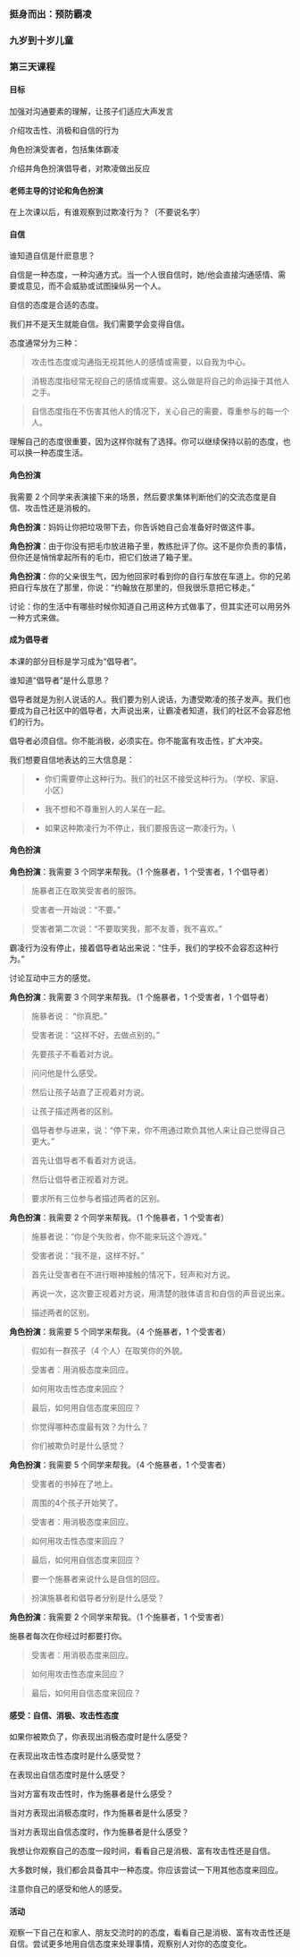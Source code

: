 ### 挺身而出：预防霸凌

### 九岁到十岁儿童

### 第三天课程

#### 目标

加强对沟通要素的理解，让孩子们适应大声发言

介绍攻击性、消极和自信的行为

角色扮演受害者，包括集体霸凌

介绍并角色扮演倡导者，对欺凌做出反应

#### 老师主导的讨论和角色扮演

在上次课以后，有谁观察到过欺凌行为？（不要说名字）

#### 自信

谁知道自信是什麽意思？

自信是一种态度，一种沟通方式。当一个人很自信时，她/他会直接沟通感情、需要或意见，而不会威胁或试图操纵另一个人。

自信的态度是合适的态度。

我们并不是天生就能自信。我们需要学会变得自信。

态度通常分为三种：

> 攻击性态度或沟通指无视其他人的感情或需要，以自我为中心。

> 消极态度指经常无视自己的感情或需要。这么做是将自己的命运操于其他人之手。

> 自信态度指在不伤害其他人的情况下，关心自己的需要，尊重参与的每一个人。

理解自己的态度很重要，因为这样你就有了选择。你可以继续保持以前的态度，也可以换一种态度生活。

#### 角色扮演

我需要 2 个同学来表演接下来的场景，然后要求集体判断他们的交流态度是自信、攻击性还是消极的。

**角色扮演**：妈妈让你把垃圾带下去，你告诉她自己会准备好时做这件事。

**角色扮演**：由于你没有把毛巾放进箱子里，教练批评了你。这不是你负责的事情，但你还是悄悄拿起所有的毛巾，把它们放进了箱子里。

**角色扮演**：你的父亲很生气，因为他回家时看到你的自行车放在车道上。你的兄弟把自行车放在了那里，你说：“约翰放在那里的，但我很乐意把它移走。”

讨论：你的生活中有哪些时候你知道自己用这种方式做事了，但其实还可以用另外一种方式来做。

#### 成为倡导者

本课的部分目标是学习成为“倡导者”。

谁知道“倡导者”是什么意思？

倡导者就是为别人说话的人。我们要为别人说话，为遭受欺凌的孩子发声。我们也要成为自己社区中的倡导者，大声说出来，让霸凌者知道，我们的社区不会容忍他们的行为。

倡导者必须自信。你不能消极，必须实在。你不能富有攻击性，扩大冲突。

我们想要自信地表达的三大信息是：

>* 你们需要停止这种行为。我们的社区不接受这种行为。（学校、家庭、小区）

>* 我不想和不尊重别人的人呆在一起。

>* 如果这种欺凌行为不停止，我们要报告这一欺凌行为。\\

#### 角色扮演

**角色扮演**：我需要 3 个同学来帮我。（1 个施暴者，1 个受害者，1 个倡导者）

> 施暴者正在取笑受害者的服饰。

> 受害者一开始说：“不要。”

> 受害者第二次说：“不要取笑我，那不友善，我不喜欢。”

霸凌行为没有停止，接着倡导者站出来说：“住手，我们的学校不会容忍这种行为。”

讨论互动中三方的感觉。

**角色扮演**：我需要 3 个同学来帮我。（1 个施暴者，1 个受害者，1 个倡导者）



> 施暴者说：
“你真肥。”


> 受害者说：“这样不好，去做点别的。”



> 先要孩子不看着对方说。



> 问问他是什么感受。



> 然后让孩子站直了正视着对方说。



> 让孩子描述两者的区别。



> 倡导者参与进来，说：“停下来，你不用通过欺负其他人来让自己觉得自己更大。”



> 首先让倡导者不看着对方说话。



> 然后让倡导者正视着对方说。



> 要求所有三位参与者描述两者的区别。



**角色扮演**：我需要 2 个同学来帮我。（1 个施暴者，1 个受害者）



> 施暴者说：“你是个失败者，你不能来玩这个游戏。”



> 受害者说：“我不是，这样不好。”



> 首先让受害者在不进行眼神接触的情况下，轻声和对方说。



> 再说一次，这次要正视着对方说，用清楚的肢体语言和自信的声音说出来。



> 描述两者的区别。



**角色扮演**：我需要 5 个同学来帮我。（4 个施暴者，1 个受害者）



> 假如有一群孩子（4 个人）在取笑你的外貌。



> 受害者：用消极态度来回应。



> 如何用攻击性态度来回应？



> 最后，如何用自信态度来回应？



> 你觉得哪种态度最有效？为什么？



> 你们被欺负时是什么感觉？



**角色扮演**：我需要 5 个同学来帮我。（4 个施暴者，1 个受害者）



> 受害者的书掉在了地上。



> 周围的4个孩子开始笑了。



> 受害者：用消极态度来回应。



> 如何用攻击性态度来回应？



> 最后，如何用自信态度来回应？



> 要一个施暴者来说什么是自信的回应。



> 扮演施暴者和倡导者分别是什么感受？



**角色扮演**：我需要 2 个同学来帮我。（1 个施暴者，1 个受害者）



施暴者每次在你经过时都要打你。



> 受害者：用消极态度来回应。



> 如何用攻击性态度来回应？



> 最后，如何用自信态度来回应？



#### 感受：自信、消极、攻击性态度



如果你被欺负了，你表现出消极态度时是什么感受？



在表现出攻击性态度时是什么感受觉？



在表现出自信态度时是什么感受？



当对方富有攻击性时，作为施暴者是什么感受？



当对方表现出消极态度时，作为施暴者是什么感受？



当对方表现出自信态度时，作为施暴者是什么感受？



我想让你观察自己的态度一段时间，看看自己是消极、富有攻击性还是自信。



大多数时候，我们都会具备其中一种态度。你应该尝试一下用其他态度来回应。



注意你自己的感受和他人的感受。



#### 活动



观察一下自己在和家人、朋友交流时的的态度，看看自己是消极、富有攻击性还是自信。尝试更多地用自信态度来处理事情，观察别人对你的态度变化。





